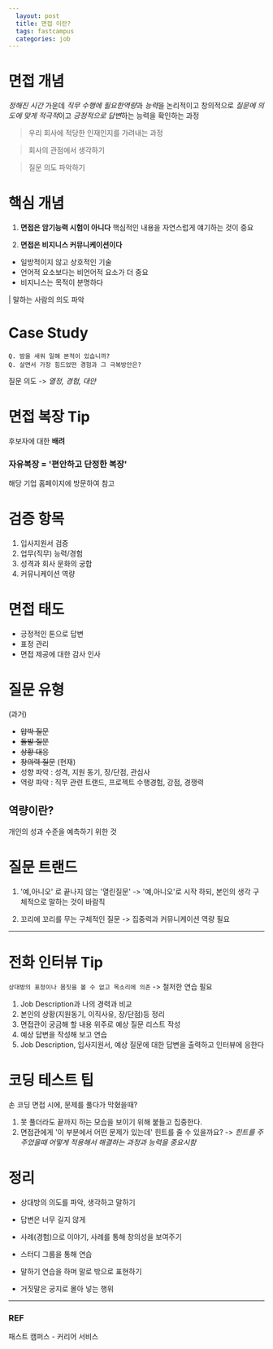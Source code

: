 ```yaml
---
  layout: post
  title: 면접 이란?
  tags: fastcampus
  categories: job
---
```


# 면접 개념

*정해진 시간* 가운데 *직무 수행에 필요한역량*과 *능력*을 논리적이고 창의적으로 *질문에 의도에 맞게 적극적*이고 *긍정적으로 답변*하는 능력을 확인하는 과정

> 우리 회사에 적당한 인재인지를 가려내는 과정

> 회사의 관점에서 생각하기

> 질문 의도 파악하기

# 핵심 개념

1. **면접은 암기능력 시험이 아니다**
핵심적인 내용을 자연스럽게 얘기하는 것이 중요

2. **면접은 비지니스 커뮤니케이션이다**
- 일방적이지 않고 상호적인 기술
- 언어적 요소보다는 비언어적 요소가 더 중요
- 비지니스는 목적이 분명하다

| 말하는 사람의 의도 파악

# Case Study
```
Q. 밤을 새워 일해 본적이 있습니까?
Q. 살면서 가장 힘드었떤 경험과 그 극복방안은?
```

질문 의도 -> *열정, 경험, 대안*

# 면접 복장 Tip
후보자에 대한 **배려**

### 자유복장 = '편안하고 단정한 복장'

해당 기업 홈페이지에 방문하여 참고

# 검증 항목
1. 입사지원서 검증
2. 업무(직무) 능력/경험
3. 성격과 회사 문화의 궁합
4. 커뮤니케이션 역량

# 면접 태도
- 긍정적인 톤으로 답변
- 표정 관리
- 면접 제공에 대한 감사 인사

# 질문 유형
(과거)
- ~~압박 질문~~
- ~~돌발 질문~~
- ~~상황 대응~~
- ~~창의력 질문~~
(현재)
- 성향 파악 : 성격, 지원 동기, 장/단점, 관심사
- 역량 파악 : 직무 관련 트랜드, 프로젝트 수행경험, 강점, 경쟁력

## 역량이란?
개인의 성과 수준을 예측하기 위한 것

# 질문 트랜드
1. '예,아니오' 로 끝나지 않는 '열린질문'
-> '예,아니오'로 시작 하되, 본인의 생각 구체적으로 말하는 것이 바람직

2. 꼬리에 꼬리를 무는 구체적인 질문
-> 집중력과 커뮤니케이션 역량 필요

---

# 전화 인터뷰 Tip
`상대방의 표정이나 몸짓을 볼 수 없고 목소리에 의존`
-> 철저한 연습 필요

1. Job Description과 나의 경력과 비교
2. 본인의 상황(지원동기, 이직사유, 장/단점)등 정리
3. 면접관이 궁금해 할 내용 위주로 예상 질문 리스트 작성
4. 예상 답변을 작성해 보고 연습
5. Job Description, 입사지원서, 예상 질문에 대한 답변을 출력하고 인터뷰에 응한다

# 코딩 테스트 팁
손 코딩 면접 시에, 문제를 풀다가 막혔을때?
1. 못 풀더라도 끝까지 하는 모습을 보이기 위해 붙들고 집중한다.
2. 면접관에게 '이 부분에서 어떤 문제가 있는데' 힌트를 줄 수 있을까요? 
-> *힌트를 주주었을때 어떻게 적용해서 해결하는 과정과 능력을 중요시함*

# 정리
- 상대방의 의도를 파악, 생각하고 말하기
- 답변은 너무 길지 않게
- 사례(경험)으로 이야기, 사례를 통해 창의성을 보여주기

- 스터디 그룹을 통해 연습
- 말하기 연습을 하며 말로 밖으로 표현하기
- 거짓말은 궁지로 몰아 넣는 행위

---

### REF
패스트 캠퍼스 - 커리어 서비스